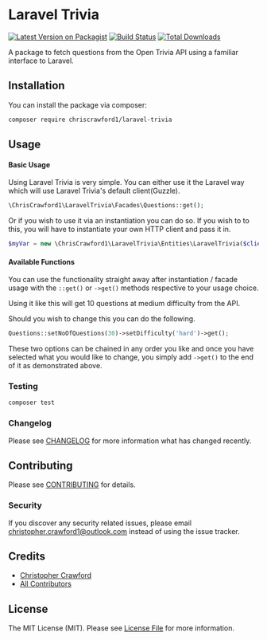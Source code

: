 # Laravel Trivia

[![Latest Version on Packagist](https://img.shields.io/packagist/v/chriscrawford1/laravel-trivia.svg?style=flat-square)](https://packagist.org/packages/chriscrawford1/laravel-trivia)
[![Build Status](https://img.shields.io/travis/chriscrawford1/laravel-trivia/master.svg?style=flat-square)](https://travis-ci.org/chriscrawford1/laravel-trivia)
[![Total Downloads](https://img.shields.io/packagist/dt/chriscrawford1/laravel-trivia.svg?style=flat-square)](https://packagist.org/packages/chriscrawford1/laravel-trivia)

A package to fetch questions from the Open Trivia API using a familiar interface to Laravel.

## Installation

You can install the package via composer:

```bash
composer require chriscrawford1/laravel-trivia
```

## Usage

#### Basic Usage
Using Laravel Trivia is very simple. You can either use it the Laravel way
which will use Laravel Trivia's default client(Guzzle).
``` php
\ChrisCrawford1\LaravelTrivia\Facades\Questions::get();
```

Or if you wish to use it via an instantiation you can do so.
If you wish to to this, you will have to instantiate your own HTTP client and pass it in.

```php
$myVar = new \ChrisCrawford1\LaravelTrivia\Entities\LaravelTrivia($client);
```

#### Available Functions
You can use the functionality straight away after instantiation / facade usage with the 
`::get()` or `->get()` methods respective to your usage choice.

Using it like this will get 10 questions at medium difficulty from the API.

Should you wish to change this you can do the following.

```php
Questions::setNoOfQuestions(30)->setDifficulty('hard')->get();
```

These two options can be chained in any order you like and once you have selected
what you would like to change, you simply add `->get()` to the end of it as demonstrated above.

### Testing

``` bash
composer test
```

### Changelog

Please see [CHANGELOG](CHANGELOG.md) for more information what has changed recently.

## Contributing

Please see [CONTRIBUTING](CONTRIBUTING.md) for details.

### Security

If you discover any security related issues, please email christopher.crawford1@outlook.com instead of using the issue tracker.

## Credits

- [Christopher Crawford](https://github.com/chriscrawford1)
- [All Contributors](../../contributors)

## License

The MIT License (MIT). Please see [License File](LICENSE.md) for more information.
